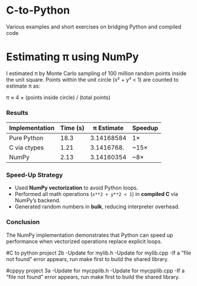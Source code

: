 # C-to-Python

Various examples and short exercises on bridging Python and compiled code

# Estimating π using NumPy

I estimated π by Monte Carlo sampling of 100 million random points inside the unit square. Points within the unit circle (x² + y² < 1) are counted to estimate π as:

π ≈ 4 × (points inside circle) / (total points)

### Results

| Implementation | Time (s) | π Estimate | Speedup |
|----------------|-----------|-------------|----------|
| Pure Python    | 18.3      | 3.14168584  | 1×       |
| C via ctypes   | 1.21      | 3.1416768.  | ~15×     |
| NumPy          | 2.13      | 3.14160354  | ~8×      |

### Speed-Up Strategy

- Used **NumPy vectorization** to avoid Python loops.
- Performed all math operations (`x**2 + y**2 < 1`) in **compiled C** via NumPy’s backend.
- Generated random numbers in **bulk**, reducing interpreter overhead.

### Conclusion

The NumPy implementation demonstrates that Python can speed up performance when vectorized operations replace explicit loops. 


#C to python project 2b
-Update for mylib.h
-Update for mylib.cpp
-If a “file not found” error appears, run make first to build the shared library.

#cppyy project 3a
-Update for mycpplib.h
-Update for mycpplib.cpp
-If a “file not found” error appears, run make first to build the shared library.

  
